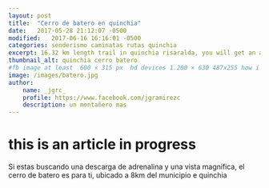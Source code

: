```yaml
---
layout: post
title:  "Cerro de batero en quinchia"
date:   2017-05-28 21:12:07 -0500
modified:   2017-06-16 16:16:01 -0500
categories: senderismo caminatas rutas quinchia
excerpt: 16.32 km length trail in quinchia risaralda, you will get an amazing view of quinchia and some small towns
thumbnail_alt: quinchia cerro batero
#fb image at least  600 × 315 px  hd devices 1.200 × 630 487x255 how i see it
image: /images/batero.jpg
author:
    name: _jgrc_
    profile: https://www.facebook.com/jgramirezc
    description: un montañero mas
---
```


# this is an article in progress
 Si estas buscando una descarga de adrenalina y una vista magnifica, el cerro de batero es para ti, ubicado a 8km del municipio e quinchia
<amp-img src="/images/batero_1.jpg" layout="responsive" alt="Bienvenido" height="695" width="705"></amp-img>
<amp-iframe width="200" height="200"
    sandbox="allow-scripts allow-same-origin"
    layout="responsive"
    frameborder="0"
    src="https://www.wikiloc.com/wikiloc/spatialArtifacts.do?event=view&id=18015642&measures=off&title=off&near=off&images=off&maptype=S">
</amp-iframe>


